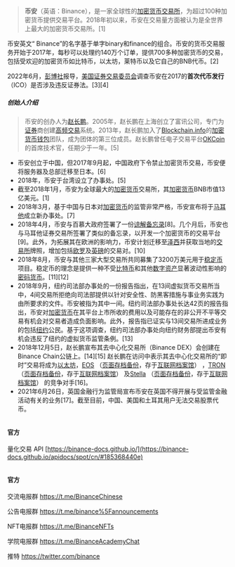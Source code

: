 > **币安**（英语：Binance），是一家全球性的[加密货币交易所](https://zh.wikipedia.org/wiki/%E5%8A%A0%E5%AF%86%E8%B2%A8%E5%B9%A3%E4%BA%A4%E6%98%93%E6%89%80)，为超过100种加密货币提供交易平台。2018年初以来，币安在交易量方面被认为是全世界上最大的加密货币交易所。\[1\]

币安英文“ Binance”的名字基于单字binary和finance的组合。币安的货币交易服务开始于2017年，每秒可以处理约140万个订单，提供700多种加密货币的交易，包括受欢迎的加密货币如比特币，以太坊，莱特币以及它自己的BNB代币。\[2\]

2022年6月，[彭博社](https://zh.wikipedia.org/wiki/%E5%BD%AD%E5%8D%9A%E7%A4%BE)报导，[美国证券交易委员会](https://zh.wikipedia.org/wiki/%E7%BE%8E%E5%9C%8B%E8%AD%89%E5%88%B8%E4%BA%A4%E6%98%93%E5%A7%94%E5%93%A1%E6%9C%83)调查币安在2017的**首次代币发行**（ICO）是否涉及违反证券法。\[3\]\[4\]

  
##### 创始人介绍

> 币安的创办人为[赵长鹏](https://zh.wikipedia.org/wiki/%E8%B5%B5%E9%95%BF%E9%B9%8F)。2005年，赵长鹏在上海创立了富讯公司，专门为[证券](https://zh.wikipedia.org/wiki/%E8%A8%BC%E5%88%B8)商创建[高频交易](https://zh.wikipedia.org/wiki/%E9%AB%98%E9%A0%BB%E4%BA%A4%E6%98%93)系统。2013年，赵长鹏加入了[Blockchain.info](https://zh.wikipedia.org/wiki/Blockchain.info)的[加密货币钱包](https://zh.wikipedia.org/wiki/%E5%8A%A0%E5%AF%86%E8%B2%A8%E5%B9%A3%E9%8C%A2%E5%8C%85)团队，成为团体的第三位成员。赵长鹏曾任电子交易平台[OKCoin](https://zh.wikipedia.org/w/index.php?title=OKCoin&action=edit&redlink=1)的首席技术官，任期少于一年。\[5\]

  
* 币安创立于中国，但2017年9月起，中国政府下令禁止加密货币交易，币安便将服务器及总部迁移至日本。\[6\]
* 2018年，币安于台湾设立了办事处。\[5\]
* 截至2018年1月，币安为全球最大的[加密货币](https://zh.wikipedia.org/wiki/%E5%8A%A0%E5%AF%86%E8%B2%A8%E5%B9%A3)交易所，其[加密货币](https://zh.wikipedia.org/wiki/%E5%8A%A0%E5%AF%86%E8%B2%A8%E5%B9%A3)BNB市值13亿美元。\[1\]
* 2018年3月，基于中国与日本对[加密货币](https://zh.wikipedia.org/wiki/%E5%8A%A0%E5%AF%86%E8%B2%A8%E5%B9%A3)的监管非常严格，币安宣布将于[马耳他](https://zh.wikipedia.org/wiki/%E9%A6%AC%E8%80%B3%E4%BB%96)成立新办事处。\[7\]
* 2018年4月，币安与百慕大政府签署了一份[谅解备忘录](https://zh.wikipedia.org/wiki/%E8%AB%92%E8%A7%A3%E5%82%99%E5%BF%98%E9%8C%84)\[8\]。几个月后，币安也与马耳他证券交易所签署了类似的备忘录，以开发一个加密货币的交易平台\[9\]。此外，为拓展其在欧洲的影响力，币安计划迁移至[泽西](https://zh.wikipedia.org/wiki/%E6%B3%BD%E8%A5%BF)并获取当地的[交易所](https://zh.wikipedia.org/wiki/%E4%BA%A4%E6%98%93%E6%89%80)牌照，增加包括[欧罗](https://zh.wikipedia.org/wiki/%E6%AD%90%E7%BE%85)及[英磅](https://zh.wikipedia.org/wiki/%E8%8B%B1%E7%A3%85)的交易对。\[10\]
* 2018年8月，币安与其他三家大型交易所共同募集了3200万美元用于[稳定币](https://zh.wikipedia.org/wiki/%E7%A8%B3%E5%AE%9A%E5%B8%81)项目。稳定币的理念是提供一种不受[比特币](https://zh.wikipedia.org/wiki/%E6%AF%94%E7%89%B9%E5%B9%A3%E6%AD%B7%E5%8F%B2)和其他[数字资产](https://zh.wikipedia.org/wiki/%E6%95%B0%E5%AD%97%E8%B5%84%E4%BA%A7)显著波动性影响的[密码货币](https://zh.wikipedia.org/wiki/%E5%AF%86%E7%A2%BC%E8%B2%A8%E5%B9%A3)。\[11\]\[12\]
* 2018年9月，纽约司法部办事处的一份报告指出，在13间虚拟货币交易所当中，4间交易所拒绝向司法部提供以针对安全性、防黑客措施与事业务实践为由所要求的文件。币安被指为其中一间。纽约司法部办事处长达42页的报告指出，币安对[加密货币](https://zh.wikipedia.org/wiki/%E5%8A%A0%E5%AF%86%E8%B2%A8%E5%B9%A3)在其平台上市所收的费用以及可能存在的非公开不平等交易有机会对交易者造成负面影响。此外，报告指已证实与13间交易所进成业务的包括[纽约](https://zh.wikipedia.org/wiki/%E7%BA%BD%E7%BA%A6%E5%B7%9E)公民。基于这项调查，纽约司法部办事处向纽约财务部提出币安有机会违反了纽约的虚拟货币监管条例。\[13\]
* 2018年12月5日，赵长鹏宣布其去中心化交易所（Binance DEX）会创建在Binance Chain公链上。\[14\]\[15\] 赵长鹏在访问中表示其去中心化交易所的“即时”交易将成为[以太坊](https://zh.wikipedia.org/wiki/%E4%BB%A5%E5%A4%AA%E5%9D%8A)，[EOS](https://eos.io/) （[页面存档备份](https://web.archive.org/web/20200229071809/https://eos.io/)，存于[互联网档案馆](https://zh.wikipedia.org/wiki/%E4%BA%92%E8%81%94%E7%BD%91%E6%A1%A3%E6%A1%88%E9%A6%86)） ，[TRON](https://tron.network/) （[页面存档备份](https://web.archive.org/web/20190121202224/https://tron.network/)，存于[互联网档案馆](https://zh.wikipedia.org/wiki/%E4%BA%92%E8%81%94%E7%BD%91%E6%A1%A3%E6%A1%88%E9%A6%86)） 及[Stella](https://www.stellar.org/) （[页面存档备份](https://web.archive.org/web/20190121212944/https://www.stellar.org/)，存于[互联网档案馆](https://zh.wikipedia.org/wiki/%E4%BA%92%E8%81%94%E7%BD%91%E6%A1%A3%E6%A1%88%E9%A6%86)） 的竞争对手\[16\]。
* 2021年6月26日，英国金融行为监管局宣布币安在英国不得开展与受监管金融活动有关的业务\[17\]。截至目前，中国、美国和土耳其用户无法交易股票代币。

  
######

#### **官方**

量化交易 API [https://binance-docs.github.io/](https://binance-docs.github.io/apidocs/spot/cn/#185368440e)
  
  
######

#### **官方**

交流电报群 <https://t.me/BinanceChinese> 

公告电报群 <https://t.me/binance%5Fannouncements> 

NFT电报群 <https://t.me/BinanceNFTs> 

学院电报群 <https://t.me/BinanceAcademyChat> 

推特 <https://twitter.com/binance> 
  
  